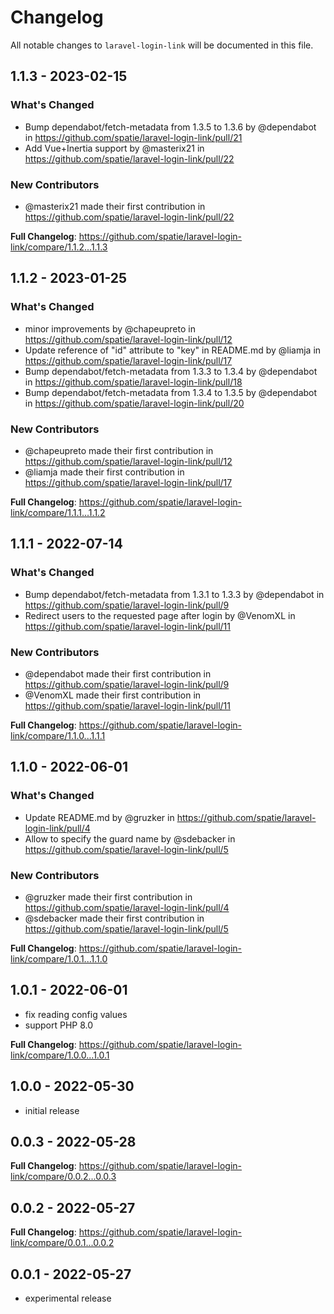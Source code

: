 # Changelog

All notable changes to `laravel-login-link` will be documented in this file.

## 1.1.3 - 2023-02-15

### What's Changed

- Bump dependabot/fetch-metadata from 1.3.5 to 1.3.6 by @dependabot in https://github.com/spatie/laravel-login-link/pull/21
- Add Vue+Inertia support by @masterix21 in https://github.com/spatie/laravel-login-link/pull/22

### New Contributors

- @masterix21 made their first contribution in https://github.com/spatie/laravel-login-link/pull/22

**Full Changelog**: https://github.com/spatie/laravel-login-link/compare/1.1.2...1.1.3

## 1.1.2 - 2023-01-25

### What's Changed

- minor improvements by @chapeupreto in https://github.com/spatie/laravel-login-link/pull/12
- Update reference of "id" attribute to "key" in README.md by @liamja in https://github.com/spatie/laravel-login-link/pull/17
- Bump dependabot/fetch-metadata from 1.3.3 to 1.3.4 by @dependabot in https://github.com/spatie/laravel-login-link/pull/18
- Bump dependabot/fetch-metadata from 1.3.4 to 1.3.5 by @dependabot in https://github.com/spatie/laravel-login-link/pull/20

### New Contributors

- @chapeupreto made their first contribution in https://github.com/spatie/laravel-login-link/pull/12
- @liamja made their first contribution in https://github.com/spatie/laravel-login-link/pull/17

**Full Changelog**: https://github.com/spatie/laravel-login-link/compare/1.1.1...1.1.2

## 1.1.1 - 2022-07-14

### What's Changed

- Bump dependabot/fetch-metadata from 1.3.1 to 1.3.3 by @dependabot in https://github.com/spatie/laravel-login-link/pull/9
- Redirect users to the requested page after login by @VenomXL in https://github.com/spatie/laravel-login-link/pull/11

### New Contributors

- @dependabot made their first contribution in https://github.com/spatie/laravel-login-link/pull/9
- @VenomXL made their first contribution in https://github.com/spatie/laravel-login-link/pull/11

**Full Changelog**: https://github.com/spatie/laravel-login-link/compare/1.1.0...1.1.1

## 1.1.0 - 2022-06-01

### What's Changed

- Update README.md by @gruzker in https://github.com/spatie/laravel-login-link/pull/4
- Allow to specify the guard name by @sdebacker in https://github.com/spatie/laravel-login-link/pull/5

### New Contributors

- @gruzker made their first contribution in https://github.com/spatie/laravel-login-link/pull/4
- @sdebacker made their first contribution in https://github.com/spatie/laravel-login-link/pull/5

**Full Changelog**: https://github.com/spatie/laravel-login-link/compare/1.0.1...1.1.0

## 1.0.1 - 2022-06-01

- fix reading config values
- support PHP 8.0

**Full Changelog**: https://github.com/spatie/laravel-login-link/compare/1.0.0...1.0.1

## 1.0.0 - 2022-05-30

- initial release

## 0.0.3 - 2022-05-28

**Full Changelog**: https://github.com/spatie/laravel-login-link/compare/0.0.2...0.0.3

## 0.0.2 - 2022-05-27

**Full Changelog**: https://github.com/spatie/laravel-login-link/compare/0.0.1...0.0.2

## 0.0.1 - 2022-05-27

- experimental release
